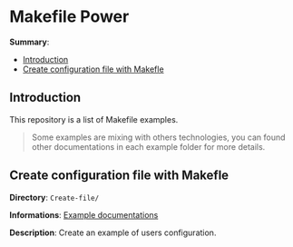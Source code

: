 # Makefile Power

__Summary__:
- [Introduction](#introduction)
- [Create configuration file with Makefle](#create-configuration-file-with-makefile)

## Introduction

This repository is a list of Makefile examples.

> Some examples are mixing with others technologies, you can
> found other documentations in each example folder for more details.

## Create configuration file with Makefle

__Directory__: `Create-file/`

__Informations__: [Example documentations](Create-file/README-CREATE-FILE.md)

__Description__: Create an example of users configuration.

